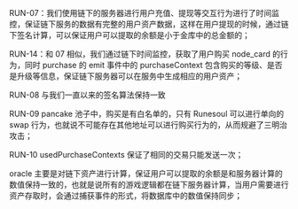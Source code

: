 RUN-07：我们使用链下的服务器进行用户充值、提现等交互行为进行了时间监控，保证链下服务的数据有完整的用户资产数据，这样在用户提现的时候，通过链下签名计算，可以保证用户可以提取的余额是小于金库中的总金额的；

RUN-14：和 07 相似，我们通过链下时间监控，获取了用户购买 node_card 的行为，同时 purchase 的 emit 事件中的 purchaseContext 包含购买的等级、是否是升级等信息，保证链下服务器可以在服务中生成相应的用户资产；

RUN-08 与我们一直以来的签名算法保持一致

RUN-09 pancake 池子中，购买是有白名单的，只有 Runesoul 可以进行单向的 swap 行为，也就说不可能存在其他地址可以进行购买行为的，从而规避了三明治攻击；

RUN-10 usedPurchaseContexts 保证了相同的交易只能发送一次；

oracle 主要是对链下资产进行计算，保证用户可以提取的余额是和服务器计算的数值保持一致的，也就是说所有的游戏逻辑都在链下服务器计算，当用户需要进行资产存取时，会通过捕获事件的形式，将数据库中的数值保持同步；
